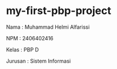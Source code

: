 ﻿# my-first-pbp-project
Nama : Muhammad Helmi Alfarissi

NPM : 2406402416

Kelas : PBP D

Jurusan : Sistem Informasi

